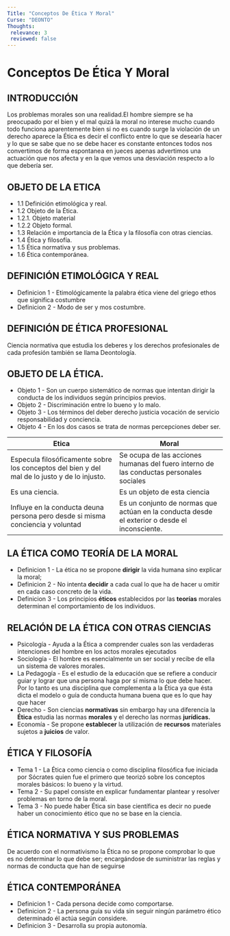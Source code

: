 ```yaml
---
Title: "Conceptos De Ética Y Moral"
Curse: "DEONTO"
Thoughts:
 relevance: 3
 reviewed: false
---
```

# Conceptos De Ética Y Moral


## INTRODUCCIÓN

Los problemas morales son una realidad.El hombre siempre
se ha preocupado por el bien y el mal quizá la moral no
interese mucho cuando todo funciona aparentemente bien si
no es cuando surge la violación de un derecho aparece la
Ética es decir el conflicto entre lo que se desearía hacer y lo
que se sabe que no se debe hacer es constante entonces
todos nos convertimos de forma espontanea en jueces apenas
advertimos una actuación que nos afecta y en la que vemos
una desviación respecto a lo que debería ser.

## OBJETO DE LA ETICA

- 1.1 Definición etimológica y real.
- 1.2 Objeto de la Ética.
- 1.2.1. Objeto material
- 1.2.2 Objeto formal.
- 1.3 Relación e importancia de la Ética y la filosofía con otras ciencias.
- 1.4 Ética y filosofía.
- 1.5 Ética normativa y sus problemas.
- 1.6 Ética contemporánea.

## DEFINICIÓN ETIMOLÓGICA Y REAL

- Definicion 1 - Etimológicamente la palabra ética viene del griego ethos que significa costumbre
- Definicion 2 - Modo de ser y mos costumbre.

## DEFINICIÓN DE ÉTICA PROFESIONAL

Ciencia normativa que estudia los deberes y los derechos profesionales
de cada profesión también se llama Deontología.

## OBJETO DE LA ÉTICA.

- Objeto 1 - Son un cuerpo sistemático de normas que intentan dirigir la
conducta de los individuos según principios previos.
- Objeto 2 - Discriminación entre lo bueno y lo malo.
- Objeto 3 - Los términos del deber derecho justicia vocación de servicio
responsabilidad y conciencia.
- Objeto 4 - En los dos casos se trata de normas percepciones deber ser.

| Etica | Moral |
| --- | --- |
| Especula filosóficamente sobre los conceptos del bien y del mal de lo justo y de lo injusto. | Se ocupa   de  las  acciones  humanas  del  fuero interno de las conductas personales sociales |
| Es una ciencia. | Es un objeto de esta ciencia |
| Influye  en  la  conducta  deuna  persona  pero desde  si  misma  conciencia  y voluntad | Es un conjunto  de  normas que actúan en la conducta desde el exterior o desde el inconsciente. |

## LA ÉTICA COMO TEORÍA DE LA MORAL

- Definicion 1 - La ética no se propone **dirigir** la vida humana sino explicar la moral;
- Definicion 2 - No intenta **decidir** a cada cual lo que ha de hacer u omitir en cada caso concreto de la vida.
- Definicion 3 - Los principios **éticos** establecidos por las **teorías** morales determinan el comportamiento de los individuos.

## RELACIÓN DE LA ÉTICA CON OTRAS CIENCIAS

- Psicología - Ayuda a la Ética a comprender cuales son las verdaderas
intenciones del hombre en los actos morales ejecutados
- Sociología - El hombre es esencialmente un ser social
y recibe de ella un sistema de valores morales.
- La Pedagogía - Es el estudio de la educación que se refiere a
conducir guiar y lograr que una persona haga por sí misma
lo que debe hacer.
Por lo tanto es una disciplina que complementa a la Ética ya
que ésta dicta el modelo o guía de conducta humana buena que
es lo que hay que hacer
- Derecho - Son ciencias **normativas** sin embargo hay una
diferencia la **Ética** estudia las normas **morales**
y el derecho las normas **jurídicas.**
- Economía - Se propone **establecer** la utilización de **recursos**
materiales sujetos a **juicios** de valor.

## ÉTICA Y FILOSOFÍA

- Tema 1 - La Ética como ciencia o como
disciplina filosófica fue iniciada por
Sócrates quien fue el primero que
teorizó sobre los conceptos morales
básicos: lo bueno y la virtud.
- Tema 2 - Su papel consiste en explicar
fundamentar plantear y resolver
problemas en torno de la moral.
- Tema 3 - No puede haber Ética sin base
científica es decir no puede haber un
conocimiento ético que no se base en
la ciencia.

## ÉTICA NORMATIVA Y SUS PROBLEMAS

De acuerdo con el normativismo la Ética
no se propone comprobar lo que es
no determinar lo que debe ser;
encargándose de suministrar las reglas y
normas de conducta que han de seguirse

## ÉTICA CONTEMPORÁNEA

- Definicion 1 - Cada persona decide como comportarse.
- Definicion 2 - La persona guía su vida sin seguir ningún parámetro
ético determinado él actúa según considere.
- Definicion 3 - Desarrolla su propia autonomía.
